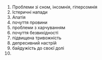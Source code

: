 1. Проблеми зі сном, інсомнія, гіперсомнія
2. Істеричні напади
3. Апатія
4. почуття провини
5. проблеми з харчуванням
6. почуття безвихідності
7. підвищена тривожність
8. депресивний настрій
9. байдужість до своєї долі 
10. 
